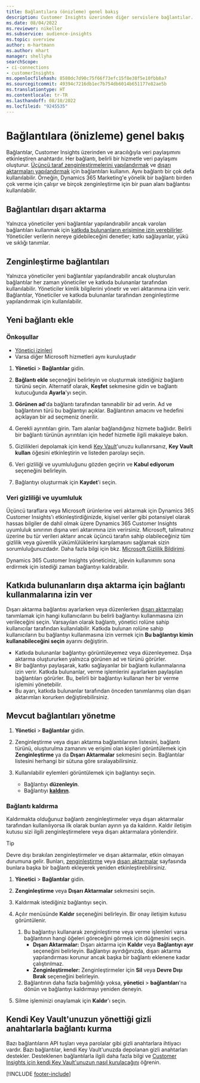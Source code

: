 ```yaml
---
title: Bağlantılara (önizleme) genel bakış
description: Customer Insights üzerinden diğer servislere bağlantılar.
ms.date: 08/04/2022
ms.reviewer: nikeller
ms.subservice: audience-insights
ms.topic: overview
author: m-hartmann
ms.author: mhart
manager: shellyha
searchScope:
- ci-connections
- customerInsights
ms.openlocfilehash: 8580dc7d90c75f66f73efc15f8e38f5e10fbb8a7
ms.sourcegitcommit: 49394c7216db1ec7b754db6014b651177e82ae5b
ms.translationtype: HT
ms.contentlocale: tr-TR
ms.lasthandoff: 08/10/2022
ms.locfileid: "9245535"
---
```

# <a name="connections-preview-overview"></a>Bağlantılara (önizleme) genel bakış

Bağlantılar, Customer Insights üzerinden ve aracılığıyla veri paylaşımını etkinleştiren anahtardır. Her bağlantı, belirli bir hizmetle veri paylaşımı oluşturur. [Üçüncü taraf zenginleştirmelerini yapılandırmak](enrichment-hub.md) ve [dışarı aktarmaları yapılandırmak](export-destinations.md) için bağlantıları kullanın. Aynı bağlantı bir çok defa kullanılabilir. Örneğin, Dynamics 365 Marketing'e yönelik bir bağlantı birden çok verme için çalışır ve birçok zenginleştirme için bir puan alanı bağlantısı kullanılabilir.

## <a name="export-connections"></a>Bağlantıları dışarı aktarma

Yalnızca yöneticiler yeni bağlantılar yapılandırabilir ancak varolan bağlantıları kullanmak için [katkıda bulunanların erişimine izin verebilirler](#allow-contributors-to-use-a-connection-for-exports). Yöneticiler verilerin nereye gidebileceğini denetler; katkı sağlayanlar, yükü ve sıklığı tanımlar.

## <a name="enrichment-connections"></a>Zenginleştirme bağlantıları

Yalnızca yöneticiler yeni bağlantılar yapılandırabilir ancak oluşturulan bağlantılar her zaman yöneticiler ve katkıda bulunanlar tarafından kullanılabilir. Yöneticiler kimlik bilgilerini yönetir ve veri aktarımına izin verir. Bağlantılar, Yöneticiler ve katkıda bulunanlar tarafından zenginleştirme yapılandırmak için kullanılabilir.

## <a name="add-a-new-connection"></a>Yeni bağlantı ekle

### <a name="prerequisites"></a>Önkoşullar

- [Yönetici izinleri](permissions.md)
- Varsa diğer Microsoft hizmetleri aynı kuruluştadır

1. **Yönetici** > **Bağlantılar** gidin.

1. **Bağlantı ekle** seçeneğini belirleyin ve oluşturmak istediğiniz bağlantı türünü seçin. Alternatif olarak, **Keşfet** sekmesine gidin ve bağlantı kutucuğunda **Ayarla**'yı seçin.

1. **Görünen ad**'da bağlantı tarafından tanınabilir bir ad verin. Ad ve bağlantının türü bu bağlantıyı açıklar. Bağlantının amacını ve hedefini açıklayan bir ad seçmeniz önerilir.

1. Gerekli ayrıntıları girin. Tam alanlar bağlandığınız hizmete bağlıdır. Belirli bir bağlantı türünün ayrıntıları için hedef hizmetle ilgili makaleye bakın.

1. Gizlilikleri depolamak için kendi [Key Vault](use-azure-key-vault.md)'unuzu kullanırsanız, **Key Vault kullan** öğesini etkinleştirin ve listeden parolayı seçin.

1. Veri gizliliği ve uyumluluğunu gözden geçirin ve **Kabul ediyorum** seçeneğini belirleyin.

1. Bağlantıyı oluşturmak için **Kaydet**'i seçin.

### <a name="data-privacy-and-compliance"></a>Veri gizliliği ve uyumluluk

Üçüncü taraflara veya Microsoft ürünlerine veri aktarmak için Dynamics 365 Customer Insights'ı etkinleştirdiğinizde, kişisel veriler gibi potansiyel olarak hassas bilgiler de dahil olmak üzere Dynamics 365 Customer Insights uyumluluk sınırının dışına veri aktarımına izin verirsiniz. Microsoft, talimatınız üzerine bu tür verileri aktarır ancak üçüncü tarafın sahip olabileceğiniz tüm gizlilik veya güvenlik yükümlülüklerini karşılamasını sağlamak sizin sorumluluğunuzdadır. Daha fazla bilgi için bkz. [Microsoft Gizlilik Bildirimi](https://go.microsoft.com/fwlink/?linkid=396732).

Dynamics 365 Customer Insights yöneticiniz, işlevin kullanımını sona erdirmek için istediği zaman bağlantıyı kaldırabilir.

## <a name="allow-contributors-to-use-a-connection-for-exports"></a>Katkıda bulunanların dışa aktarma için bağlantı kullanmalarına izin ver

Dışarı aktarma bağlantısı ayarlarken veya düzenlerken [dışarı aktarmaları](export-destinations.md) tanımlamak için hangi kullanıcıların bu belirli bağlantıyı kullanmasına izin verileceğini seçin. Varsayılan olarak bağlantı, yönetici rolüne sahip kullanıcılar tarafından kullanılabilir. Katkıda bulunan rolüne sahip kullanıcıların bu bağlantıyı kullanmasına izin vermek için **Bu bağlantıyı kimin kullanabileceğini seçin** ayarını değiştirin.

- Katkıda bulunanlar bağlantıyı görüntüleyemez veya düzenleyemez. Dışa aktarma oluştururken yalnızca görünen ad ve türünü görürler.
- Bir bağlantıyı paylaşarak, katkı sağlayanlar bir bağlantı kullanmalarına izin verir. Katkıda bulunanlar, verme işlemlerini ayarlarken paylaşılan bağlantıları görürler. Bu, belirli bir bağlantıyı kullanan her bir verme işlemini yönetebilir.
- Bu ayarı, katkıda bulunanlar tarafından önceden tanımlanmış olan dışarı aktarımları korurken değiştirebilirsiniz.

## <a name="manage-existing-connections"></a>Mevcut bağlantıları yönetme

1. **Yönetici** > **Bağlantılar** gidin.

1. Zenginleştirme veya dışarı aktarma bağlantılarının listesini, bağlantı türünü, oluşturulma zamanını ve erişimi olan kişileri görüntülemek için **Zenginleştirme** ya da **Dışarı Aktarmalar** sekmesini seçin. Bağlantılar listesini herhangi bir sütuna göre sıralayabilirsiniz.

1. Kullanılabilir eylemleri görüntülemek için bağlantıyı seçin.

   - Bağlantıyı **düzenleyin**.
   - Bağlantıyı [**kaldırın**](#remove-a-connection).

### <a name="remove-a-connection"></a>Bağlantı kaldırma

Kaldırmakta olduğunuz bağlantı zenginleştirmeler veya dışarı aktarmalar tarafından kullanılıyorsa ilk olarak bunları ayırın ya da kaldırın. Kaldır iletişim kutusu sizi ilgili zenginleştirmelere veya dışarı aktarmalara yönlendirir.

> [!TIP]
> Devre dışı bırakılan zenginleştirmeler ve dışarı aktarmalar, etkin olmayan durumuna gelir. Bunları, [zenginleştirme](enrichment-hub.md) veya [dışarı aktarmalar](export-destinations.md) sayfasında bunlara başka bir bağlantı ekleyerek yeniden etkinleştirebilirsiniz.

1. **Yönetici** > **Bağlantılar** gidin.

1. **Zenginleştirme** veya **Dışarı Aktarmalar** sekmesini seçin.

1. Kaldırmak istediğiniz bağlantıyı seçin.

1. Açılır menüsünde **Kaldır** seçeneğini belirleyin. Bir onay iletişim kutusu görüntülenir.

   1. Bu bağlantıyı kullanarak zenginleştirme veya verme işlemleri varsa bağlantının hangi öğeleri göreceğini görmek için düğmesini seçin.
      - **Dışarı Aktarmalar:** Dışarı aktarma için **Kaldır** veya **Bağlantıyı ayır** seçeneğini belirleyin. Bağlantıyı ayırdığınızda, dışarı aktarma yapılandırması korunur ancak başka bir bağlantı eklenene kadar çalıştırılmaz.
      - **Zenginleştirmeler:** Zenginleştirmeler için **Sil** veya **Devre Dışı Bırak** seçeneğini belirleyin.
   1. Bağlantının daha fazla bağımlılığı yoksa, **yönetici** > **bağlantıları**'na dönün ve bağlantıyı kaldırmayı yeniden deneyin.

1. Silme işleminizi onaylamak için **Kaldır**'ı seçin.

## <a name="set-up-connections-with-secrets-managed-by-your-own-key-vault"></a>Kendi Key Vault'unuzun yönettiği gizli anahtarlarla bağlantı kurma

Bazı bağlantıların API tuşları veya parolalar gibi gizli anahtarlara ihtiyacı vardır. Bazı bağlantılar, kendi Key Vault'unuzda depolanan gizli anahtarları destekler. Desteklenen bağlantılarla ilgili daha fazla bilgi ve [Customer Insights için kendi Key Vault'unuzun nasıl kurulacağını](use-azure-key-vault.md) öğrenin.

[!INCLUDE [footer-include](includes/footer-banner.md)]
